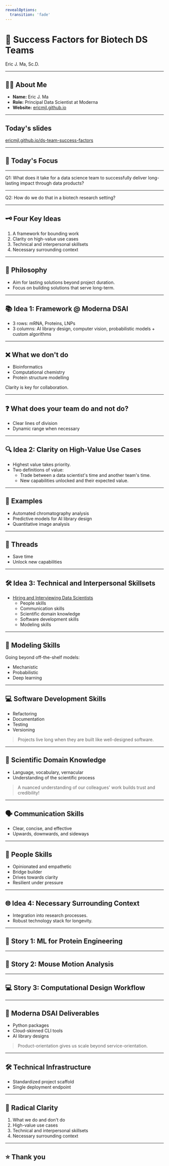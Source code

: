 ```yaml
---
revealOptions:
  transition: 'fade'
---
```


# 🌟 Success Factors for Biotech DS Teams

Eric J. Ma, Sc.D.

---

## 🙋‍♂️ About Me

- **Name:** Eric J. Ma
- **Role:** Principal Data Scientist at Moderna
- **Website:** [ericmjl.github.io](https://ericmjl.github.io/)

---

## Today's slides

[ericmjl.github.io/ds-team-success-factors](https://ericmjl.github.io/ds-team-success-factors/)

---

## 🎯 Today's Focus

---

Q1: What does it take for a data science team to successfully deliver long-lasting impact through data products?

---

Q2: How do we do that in a biotech research setting?

---

## 🗝️ Four Key Ideas

1. A framework for bounding work
2. Clarity on high-value use cases
3. Technical and interpersonal skillsets
4. Necessary surrounding context

---

## 💭 Philosophy

- Aim for lasting solutions beyond project duration.
- Focus on building solutions that serve long-term.

---

## 📚 Idea 1: Framework @ Moderna DSAI

- 3 rows: mRNA, Proteins, LNPs
- 3 columns: AI library design, computer vision, probabilistic models + custom algorithms

---

## ❌ What we don't do

- Bioinformatics
- Computational chemistry
- Protein structure modelling

Clarity is key for collaboration.

---

## ❓ What does your team do and not do?

- Clear lines of division
- Dynamic range when necessary

---

## 🔍 Idea 2: Clarity on High-Value Use Cases

- Highest value takes priority.
- Two definitions of value:
  - Trade between a data scientist's time and another team's time.
  - New capabilities unlocked and their expected value.

---

## 🌟 Examples

- Automated chromatography analysis
- Predictive models for AI library design
- Quantitative image analysis

---

## 🧵 Threads

- Save time
- Unlock new capabilities

---

## 🛠️ Idea 3: Technical and Interpersonal Skillsets

- [Hiring and Interviewing Data Scientists](https://ericmjl.github.io/essays-on-data-science/people-skills/hiring/#scientific-knowledge)
  - People skills
  - Communication skills
  - Scientific domain knowledge
  - Software development skills
  - Modeling skills

---

## 🧠 Modeling Skills

Going beyond off-the-shelf models:

- Mechanistic
- Probabilistic
- Deep learning

---

## 💻 Software Development Skills

- Refactoring
- Documentation
- Testing
- Versioning

> Projects live long when they are built like well-designed software.

---

## 🔬 Scientific Domain Knowledge

- Language, vocabulary, vernacular
- Understanding of the scientific process

> A nuanced understanding of our colleagues' work builds trust and credibility!

---

## 🗣️ Communication Skills

- Clear, concise, and effective
- Upwards, downwards, and sideways

---

## 👥 People Skills

- Opinionated and empathetic
- Bridge builder
- Drives towards clarity
- Resilient under pressure

---

## 🌐 Idea 4: Necessary Surrounding Context

- Integration into research processes.
- Robust technology stack for longevity.

---

## 📖 Story 1: ML for Protein Engineering

---

## 🐁 Story 2: Mouse Motion Analysis

---

## 💻 Story 3: Computational Design Workflow

---

## 🚀 Moderna DSAI Deliverables

- Python packages
- Cloud-skinned CLI tools
- AI library designs

> Product-orientation gives us scale beyond service-orientation.

---

## 🛠️ Technical Infrastructure

- Standardized project scaffold
- Single deployment endpoint

---

## 🧐 Radical Clarity

1. What we do and don't do
2. High-value use cases
3. Technical and interpersonal skillsets
4. Necessary surrounding context

---

## ⭐️ Thank you
